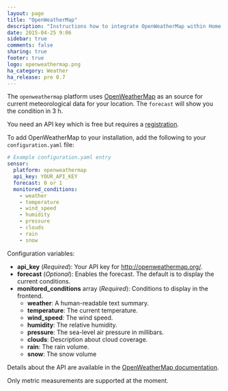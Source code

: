 ```yaml
---
layout: page
title: "OpenWeatherMap"
description: "Instructions how to integrate OpenWeatherMap within Home Assistant."
date: 2015-04-25 9:06
sidebar: true
comments: false
sharing: true
footer: true
logo: openweathermap.png
ha_category: Weather
ha_release: pre 0.7
---
```



The `openweathermap` platform uses [OpenWeatherMap](http://openweathermap.org/) as an source for current meteorological data for your location. The `forecast` will show you the condition in 3 h. 

You need an API key which is free but requires a [registration](http://home.openweathermap.org/users/sign_up).

To add OpenWeatherMap to your installation, add the following to your `configuration.yaml` file:

```yaml
# Example configuration.yaml entry
sensor:
  platform: openweathermap
  api_key: YOUR_API_KEY
  forecast: 0 or 1
  monitored_conditions:
    - weather
    - temperature
    - wind_speed
    - humidity
    - pressure
    - clouds
    - rain
    - snow
```

Configuration variables:

- **api_key** (*Required*): Your API key for http://openweathermap.org/.
- **forecast** (*Optional*): Enables the forecast. The default is to display the current conditions.
- **monitored_conditions** array (*Required*): Conditions to display in the frontend.
  - **weather**: A human-readable text summary.
  - **temperature**: The current temperature.
  - **wind_speed**: The wind speed.
  - **humidity**: The relative humidity.
  - **pressure**: The sea-level air pressure in millibars.
  - **clouds**: Description about cloud coverage.
  - **rain**: The rain volume.
  - **snow**: The snow volume

Details about the API are available in the [OpenWeatherMap documentation](http://openweathermap.org/api).

Only metric measurements are supported at the moment.


